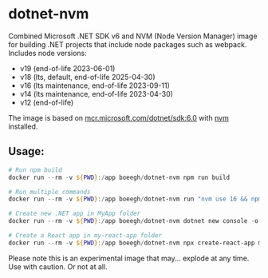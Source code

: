 # dotnet-nvm
Combined Microsoft .NET SDK v6 and NVM (Node Version Manager) image for building .NET projects 
that include node packages such as webpack.
Includes node versions:

* v19 (end-of-life 2023-06-01)
* v18 (lts, default, end-of-life 2025-04-30)
* v16 (lts maintenance, end-of-life 2023-09-11)
* v14 (lts maintenance, end-of-life 2023-04-30)
* v12 (end-of-life)

The image is based on [mcr.microsoft.com/dotnet/sdk:6.0](https://hub.docker.com/_/microsoft-dotnet-sdk) with [nvm](https://github.com/nvm-sh/nvm) installed. 

## Usage:
```powershell
# Run npm build
docker run --rm -v ${PWD}:/app boeegh/dotnet-nvm npm run build

# Run multiple commands
docker run --rm -v ${PWD}:/app boeegh/dotnet-nvm run "nvm use 16 && npm i && npm run build && dotnet publish"

# Create new .NET app in MyApp folder
docker run --rm -v ${PWD}:/app boeegh/dotnet-nvm dotnet new console -o MyApp -f net6.0

# Create a React app in my-react-app folder
docker run --rm -v ${PWD}:/app boeegh/dotnet-nvm npx create-react-app my-react-app
```

Please note this is an experimental image that may... explode at any time. Use with caution. Or not at all.